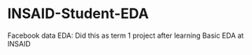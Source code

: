 # INSAID-Student-EDA
Facebook data EDA: Did this as term 1 project after learning Basic EDA at INSAID
